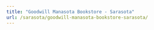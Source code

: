```yaml
---
title: "Goodwill Manasota Bookstore - Sarasota"
url: /sarasota/goodwill-manasota-bookstore-sarasota/
---
```

